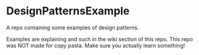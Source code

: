 # DesignPatternsExample
A repo containing some examples of design patterns.

Examples are explaining and such in the wiki section of this repo.
This repo was NOT made for copy pasta. Make sure you actually learn something! 
